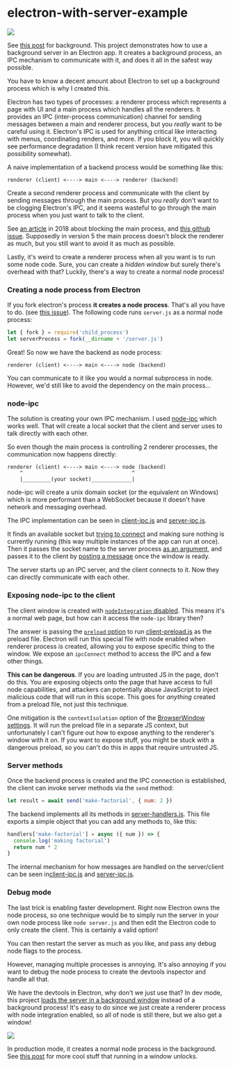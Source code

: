 # electron-with-server-example

![](http://jlongster.com/s/upload/ef77cefd-5ba9-47cd-9ddc-0c13af66a9d5.png)

See [this post]() for background. This project demonstrates how to use a background server in an Electron app. It creates a background process, an IPC mechanism to communicate with it, and does it all in the safest way possible.

You have to know a decent amount about Electron to set up a background process which is why I created this.

Electron has two types of processes: a renderer process which represents a page with UI and a main process which handles all the renderers. It provides an IPC (inter-process communication) channel for sending messages between a main and renderer process, but you *really* want to be careful using it. Electron's IPC is used for anything critical like interacting with menus, coordinating renders, and more. If you block it, you will quickly see performance degradation (I think recent version have mitigated this possibility somewhat).

A naive implementation of a backend process would be something like this:

```
renderer (client) <----> main <----> renderer (backend)
```

Create a second renderer process and communicate with the client by sending messages through the main process. But you *really* don't want to be clogging Electron's IPC, and it seems wasteful to go through the main process when you just want to talk to the client.

See [an article](https://medium.com/actualbudget/the-horror-of-blocking-electrons-main-process-351bf11a763c) in 2018 about blocking the main process, and [this github issue](https://github.com/electron/electron/issues/12098). Supposedly in version 5 the main process doesn't block the renderer as much, but you still want to avoid it as much as possible.

Lastly, it's weird to create a renderer process when all you want is to run some node code. Sure, you can create a *hidden window* but surely there's overhead with that? Luckily, there's a way to create a normal node process!

### Creating a node process from Electron

If you fork electron's process **it creates a node process**. That's all you have to do. (see [this issue](https://github.com/electron/electron/issues/6656)). The following code runs `server.js` as a normal node process:

```js
let { fork } = require('child_process')
let serverProcess = fork(__dirname + '/server.js')
```

Great! So now we have the backend as node process:

```
renderer (client) <----> main <----> node (backend)
```

You can communicate to it like you would a normal subprocess in node. However, we'd still like to avoid the dependency on the main process...

### node-ipc

The solution is creating your own IPC mechanism. I used [node-ipc](https://www.npmjs.com/package/node-ipc) which works well. That will create a local socket that the client and server uses to talk directly with each other.

So even though the main process is controlling 2 renderer processes, the communication now happens directly:

```
renderer (client) <----> main <----> node (backend)
    ^                                   ^
    |_________(your socket)_____________|
```

node-ipc will create a unix domain socket (or the equivalent on Windows) which is more performant than a WebSocket because it doesn't have network and messaging overhead.

The IPC implementation can be seen in [client-ipc.js](https://github.com/jlongster/electron-with-server-example/blob/master/client-ipc.js) and [server-ipc.js](https://github.com/jlongster/electron-with-server-example/blob/master/server-ipc.js).

It finds an available socket but [trying to connect](https://github.com/jlongster/electron-with-server-example/blob/master/find-open-socket.js) and making sure nothing is currently running (this way multiple instances of the app can run at once). Then it passes the socket name to the server process [as an argument](https://github.com/jlongster/electron-with-server-example/blob/ce2905cb9f018a81db83db193dbd7fd24fb77390/index.js#L54), and passes it to the client by [posting a message](https://github.com/jlongster/electron-with-server-example/blob/ce2905cb9f018a81db83db193dbd7fd24fb77390/index.js#L44) once the window is ready.

The server starts up an IPC server, and the client connects to it. Now they can directly communicate with each other.

### Exposing node-ipc to the client

The client window is created with [`nodeIntegration` disabled](https://github.com/jlongster/electron-with-server-example/blob/ce2905cb9f018a81db83db193dbd7fd24fb77390/index.js#L16). This means it's a normal web page, but how can it access the `node-ipc` library then?

The answer is passing the [`preload` option](https://github.com/jlongster/electron-with-server-example/blob/ce2905cb9f018a81db83db193dbd7fd24fb77390/index.js#L17) to run [client-preload.js](https://github.com/jlongster/electron-with-server-example/blob/ce2905cb9f018a81db83db193dbd7fd24fb77390/client-preload.js) as the preload file. Electron will run this special file with node enabled when renderer process is created, allowing you to expose specific thing to the window. We expose an `ipcConnect` method to access the IPC and a few other things.

**This can be dangerous**. If you are loading untrusted JS in the page, don't do this. You are exposing objects onto the page that have access to full node capabilities, and attackers can potentially abuse JavaScript to inject malicious code that will run in this scope. This goes for *anything* created from a preload file, not just this technique.

One mitigation is the `contextIsolation` option of the [BrowserWindow settings](https://electronjs.org/docs/api/browser-window#new-browserwindowoptions). It will run the preload file in a separate JS context, but unfortunately I can't figure out how to expose anything to the renderer's window with it on. If you want to expose stuff, you might be stuck with a dangerous preload, so you can't do this in apps that require untrusted JS.

### Server methods

Once the backend process is created and the IPC connection is established, the client can invoke server methods via the `send` method:

```js
let result = await send('make-factorial', { num: 2 })
```

The backend implements all its methods in [server-handlers.js](https://github.com/jlongster/electron-with-server-example/blob/ce2905cb9f018a81db83db193dbd7fd24fb77390/server-handlers.js). This file exports a simple object that you can add any methods to, like this:

```js
handlers['make-factorial'] = async ({ num }) => {
  console.log('making factorial')
  return num * 2
}
```

The internal mechanism for how messages are handled on the server/client can be seen in[client-ipc.js](https://github.com/jlongster/electron-with-server-example/blob/master/client-ipc.js) and [server-ipc.js](https://github.com/jlongster/electron-with-server-example/blob/master/server-ipc.js).

### Debug mode

The last trick is enabling faster development. Right now Electron owns the node process, so one technique would be to simply run the server in your own node process like `node server.js` and then edit the Electron code to only create the client. This is certainly a valid option!

You can then restart the server as much as you like, and pass any debug node flags to the process.

However, managing multiple processes is annoying. It's also annoying if you want to debug the node process to create the devtools inspector and handle all that.

We have the devtools in Electron, why don't we just use that? In dev mode, this project [loads the server in a background window](https://github.com/jlongster/electron-with-server-example/blob/ce2905cb9f018a81db83db193dbd7fd24fb77390/index.js#L67-L71) instead of a background process! It's easy to do since we just create a renderer process with node integration enabled, so all of node is still there, but we also get a window!

![](http://jlongster.com/s/upload/ef77cefd-5ba9-47cd-9ddc-0c13af66a9d5.png)

In production mode, it creates a normal node process in the background. See [this post]() for more cool stuff that running in a window unlocks.



















